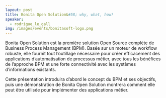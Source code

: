 ```yaml
---
layout: post
title: Bonita Open Solution&#58; why, what, how?
speaker:
  - rodrigue_le_gall
img: /images/events/bonitasoft-logo.png
---
```

Bonita Open Solution est la première solution Open Source complète de Business Process Management (BPM). Basée sur un moteur de workflow robuste, elle fournit tout l’outillage nécessaire pour créer efficacement des applications d’automatisation de processus métier, avec tous les bénéfices de l’approche BPM et une forte connectivité avec les systèmes d’informations existants.

Cette présentation introduira d’abord le concept du BPM et ses objectifs, puis une démonstration de Bonita Open Solution montrera comment elle peut être utilisée pour implémenter des applications métier.
